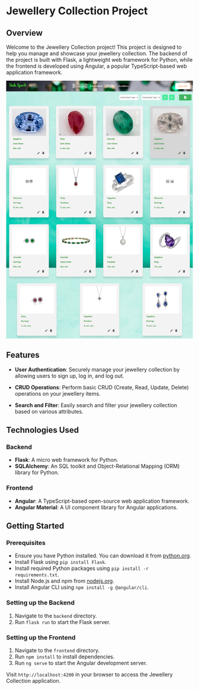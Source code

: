 # Jewellery Collection Project

## Overview

Welcome to the Jewellery Collection project! This project is designed to help you manage and showcase your jewellery collection. The backend of the project is built with Flask, a lightweight web framework for Python, while the frontend is developed using Angular, a popular TypeScript-based web application framework.

![Jewellery Collection Screenshot](img/screenshot-home.png)

## Features

- **User Authentication**: Securely manage your jewellery collection by allowing users to sign up, log in, and log out.

- **CRUD Operations**: Perform basic CRUD (Create, Read, Update, Delete) operations on your jewellery items.

- **Search and Filter**: Easily search and filter your jewellery collection based on various attributes.

## Technologies Used

### Backend

- **Flask**: A micro web framework for Python.
- **SQLAlchemy**: An SQL toolkit and Object-Relational Mapping (ORM) library for Python.

### Frontend

- **Angular**: A TypeScript-based open-source web application framework.
- **Angular Material**: A UI component library for Angular applications.

## Getting Started

### Prerequisites

- Ensure you have Python installed. You can download it from [python.org](https://www.python.org/).
- Install Flask using `pip install Flask`.
- Install required Python packages using `pip install -r requirements.txt`.
- Install Node.js and npm from [nodejs.org](https://nodejs.org/).
- Install Angular CLI using `npm install -g @angular/cli`.

### Setting up the Backend

1. Navigate to the `backend` directory.
2. Run `flask run` to start the Flask server.

### Setting up the Frontend

1. Navigate to the `frontend` directory.
2. Run `npm install` to install dependencies.
3. Run `ng serve` to start the Angular development server.

Visit `http://localhost:4200` in your browser to access the Jewellery Collection application.
